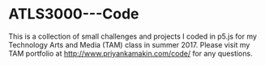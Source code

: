 # ATLS3000---Code

This is a collection of small challenges and projects I coded in p5.js for my Technology Arts and Media (TAM) class in summer 2017. Please visit my TAM portfolio at http://www.priyankamakin.com/code/ for any questions.